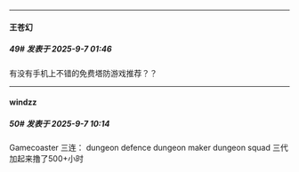 ﻿
*****

####  王苍幻  
##### 49#       发表于 2025-9-7 01:46

有没有手机上不错的免费塔防游戏推荐？？


*****

####  windzz  
##### 50#       发表于 2025-9-7 10:14

Gamecoaster 三连：
dungeon defence
dungeon maker
dungeon squad 
三代加起来撸了500+小时

